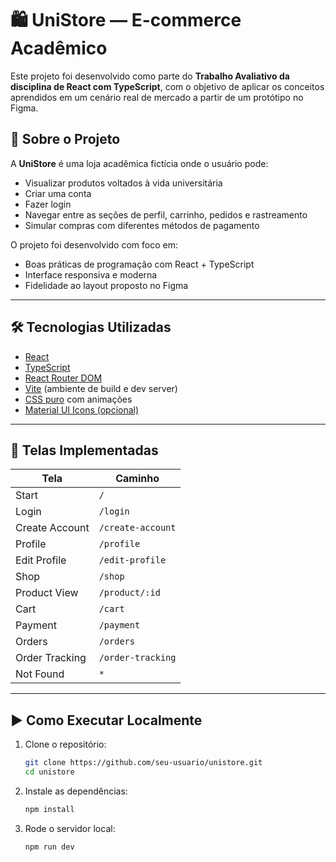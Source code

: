 # 🛍️ UniStore — E-commerce Acadêmico

Este projeto foi desenvolvido como parte do **Trabalho Avaliativo da disciplina de React com TypeScript**, com o objetivo de aplicar os conceitos aprendidos em um cenário real de mercado a partir de um protótipo no Figma.

## 📌 Sobre o Projeto

A **UniStore** é uma loja acadêmica fictícia onde o usuário pode:

- Visualizar produtos voltados à vida universitária
- Criar uma conta
- Fazer login
- Navegar entre as seções de perfil, carrinho, pedidos e rastreamento
- Simular compras com diferentes métodos de pagamento

O projeto foi desenvolvido com foco em:
- Boas práticas de programação com React + TypeScript
- Interface responsiva e moderna
- Fidelidade ao layout proposto no Figma

---

## 🛠️ Tecnologias Utilizadas

- [React](https://reactjs.org/)
- [TypeScript](https://www.typescriptlang.org/)
- [React Router DOM](https://reactrouter.com/)
- [Vite](https://vitejs.dev/) (ambiente de build e dev server)
- [CSS puro](https://developer.mozilla.org/en-US/docs/Web/CSS) com animações
- [Material UI Icons (opcional)](https://mui.com/material-ui/material-icons/)

---

## 📸 Telas Implementadas

| Tela              | Caminho               |
|-------------------|------------------------|
| Start             | `/`                    |
| Login             | `/login`               |
| Create Account    | `/create-account`      |
| Profile           | `/profile`             |
| Edit Profile      | `/edit-profile`        |
| Shop              | `/shop`                |
| Product View      | `/product/:id`         |
| Cart              | `/cart`                |
| Payment           | `/payment`             |
| Orders            | `/orders`              |
| Order Tracking    | `/order-tracking`      |
| Not Found         | `*`                    |

---

## ▶️ Como Executar Localmente

1. Clone o repositório:
   ```bash
   git clone https://github.com/seu-usuario/unistore.git
   cd unistore

2. Instale as dependências:
   ```bash
   npm install

3. Rode o servidor local:
   ```bash
   npm run dev
